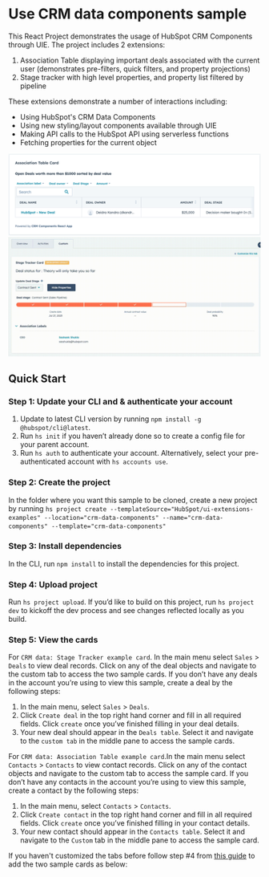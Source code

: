 # Use CRM data components sample

This React Project demonstrates the usage of HubSpot CRM Components through UIE. The project includes 2 extensions:

1. Association Table displaying important deals associated with the current user (demonstrates pre-filters, quick filters, and property projections)
2. Stage tracker with high level properties, and property list filtered by pipeline

These extensions demonstrate a number of interactions including:

- Using HubSpot's CRM Data Components
- Using new styling/layout components available through UIE
- Making API calls to the HubSpot API using serverless functions
- Fetching properties for the current object

![Example Image of the Association Table](images/association-table.png)
![Example Video of the Stage Tracker](images/stage-tracker.gif)

## Quick Start

### Step 1: Update your CLI and & authenticate your account
1. Update to latest CLI version by running `npm install -g @hubspot/cli@latest`.
2. Run `hs init` if you haven’t already done so to create a config file for your parent account.
3. Run `hs auth` to authenticate your account. Alternatively, select your pre-authenticated account with `hs accounts use`.

### Step 2: Create the project

In the folder where you want this sample to be cloned, create a new project by running `hs project create --templateSource="HubSpot/ui-extensions-examples" --location="crm-data-components" --name="crm-data-components" --template="crm-data-components"`

### Step 3: Install dependencies
In the CLI, run `npm install` to install the dependencies for this project.

### Step 4: Upload project
Run `hs project upload`. If you’d like to build on this project, run `hs project dev` to kickoff the dev process and see changes reflected locally as you build.

### Step 5: View the cards

For `CRM data: Stage Tracker example card`.
In the main menu select `Sales` > `Deals` to view deal records. Click on any of the deal objects and navigate to the custom tab to access the two sample cards. If you don’t have any deals in the account you’re using to view this sample, create a deal by the following steps:

1. In the main menu, select `Sales` > `Deals`.
2. Click `Create deal` in the top right hand corner and fill in all required fields. Click `create` once you’ve finished filling in your deal details.
3. Your new deal should appear in the `Deals table`. Select it and navigate to the `custom tab` in the middle pane to access the sample cards.

For `CRM data: Association Table example card`.In the main menu select `Contacts` > `Contacts` to view contact records. Click on any of the contact objects and navigate to the custom tab to access the sample card. If you don’t have any contacts in the account you’re using to view this sample, create a contact by the following steps:

1. In the main menu, select `Contacts` > `Contacts`.
2. Click `Create contact` in the top right hand corner and fill in all required fields. Click `create` once you’ve finished filling in your contact details.
3. Your new contact should appear in the `Contacts table`. Select it and navigate to the `Custom` tab in the middle pane to access the sample card.

If you haven't customized the tabs before follow step #4 from [this guide](https://developers.hubspot.com/docs/platform/ui-extensions-quickstart) to add the two sample cards as below: